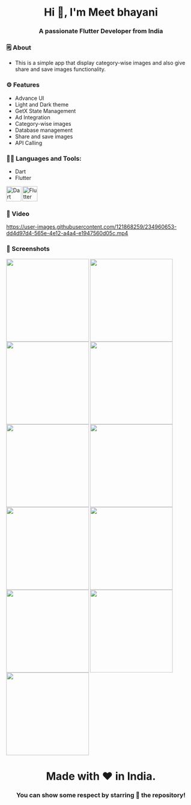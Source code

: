 <h1 align="center">Hi 👋, I'm Meet bhayani</h1>
<h3 align="center">A passionate Flutter Developer from India</h3>


<h3 align="left">🗒 About</h3>

- This is a simple app that display category-wise images and also give share and save images functionality.


<h3 align="left">⚙️ Features</h3>

- Advance UI
- Light and Dark theme
- GetX State Management
- Ad Integration
- Category-wise images
- Database management
- Share and save images
- API Calling


<h3 align="left">🧑‍💻 Languages and Tools:</h3>

- Dart
- Flutter

<img align="left" src="https://www.vectorlogo.zone/logos/dartlang/dartlang-icon.svg" alt="Dart" width="40" height="40">
<img src="https://www.vectorlogo.zone/logos/flutterio/flutterio-icon.svg" alt="Flutter" width="40" height="40">


<h3 align="left">📲 Video</h3>

https://user-images.githubusercontent.com/121868259/234960653-dd4d97d4-565e-4e12-a4a4-e1947560d05c.mp4


<h3 align="left">📲 Screenshots</h3>

<img align="left" src="https://user-images.githubusercontent.com/121868259/234959170-71a12277-8ffa-4883-8a91-44c7be04036c.jpeg" width="220px">
<img align="left" src="https://user-images.githubusercontent.com/121868259/234959186-9845f688-01ff-4e4a-b2ed-5da2b1a85bcd.jpeg" width="220px">
<img src="https://user-images.githubusercontent.com/121868259/234959204-601edc30-6d5d-475e-ac66-88018deabf9f.jpeg" width="220px">
<img align="left" src="https://user-images.githubusercontent.com/121868259/234959231-7f832363-98b4-4c50-ace8-b0026b0facd9.jpeg" width="220px">
<img align="left" src="https://user-images.githubusercontent.com/121868259/234959249-6b1fb7f2-b267-4439-afcb-66fb39d2b395.jpeg" width="220px">
<img src="https://user-images.githubusercontent.com/121868259/234959273-b09840d4-d905-474b-a32e-9416764fe873.jpeg" width="220px">
<img align="left" src="https://user-images.githubusercontent.com/121868259/234959295-614e6d6e-2578-4107-90fb-5e13e9efc30d.jpeg" width="220px">
<img align="left" src="https://user-images.githubusercontent.com/121868259/234959313-1a27fdfd-b946-44a4-859e-b166b1ce03ed.jpeg" width="220px">
<img src="https://user-images.githubusercontent.com/121868259/234959335-4a9155f7-8c63-418c-a4d7-7c4aebb1203c.jpeg" width="220px">
<img align="left" src="https://user-images.githubusercontent.com/121868259/234959350-96b46a5b-6a36-4e8c-a86a-3b1d7927141d.jpeg" width="220px">
<img src="https://user-images.githubusercontent.com/121868259/234959372-0b48c6d8-319a-40aa-bde6-c4713227d05d.jpeg" width="220px">



<h1 align="center">Made with ❤️ in India.</h1>
<h3 align="center">You can show some respect by starring 🌟 the repository!</h3>
